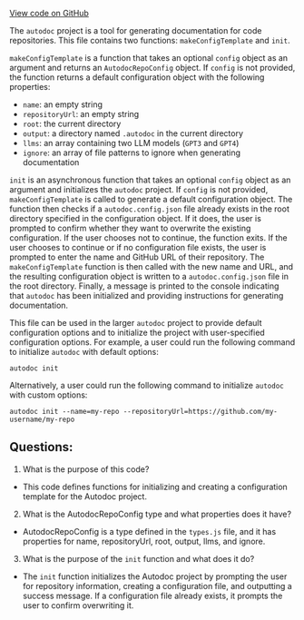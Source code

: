 [View code on GitHub](https://github.com/context-labs/autodoc/blob/master/src/cli/commands/init/index.ts)

The `autodoc` project is a tool for generating documentation for code repositories. This file contains two functions: `makeConfigTemplate` and `init`.

`makeConfigTemplate` is a function that takes an optional `config` object as an argument and returns an `AutodocRepoConfig` object. If `config` is not provided, the function returns a default configuration object with the following properties:
- `name`: an empty string
- `repositoryUrl`: an empty string
- `root`: the current directory
- `output`: a directory named `.autodoc` in the current directory
- `llms`: an array containing two LLM models (`GPT3` and `GPT4`)
- `ignore`: an array of file patterns to ignore when generating documentation

`init` is an asynchronous function that takes an optional `config` object as an argument and initializes the `autodoc` project. If `config` is not provided, `makeConfigTemplate` is called to generate a default configuration object. The function then checks if a `autodoc.config.json` file already exists in the root directory specified in the configuration object. If it does, the user is prompted to confirm whether they want to overwrite the existing configuration. If the user chooses not to continue, the function exits. If the user chooses to continue or if no configuration file exists, the user is prompted to enter the name and GitHub URL of their repository. The `makeConfigTemplate` function is then called with the new name and URL, and the resulting configuration object is written to a `autodoc.config.json` file in the root directory. Finally, a message is printed to the console indicating that `autodoc` has been initialized and providing instructions for generating documentation.

This file can be used in the larger `autodoc` project to provide default configuration options and to initialize the project with user-specified configuration options. For example, a user could run the following command to initialize `autodoc` with default options:
```
autodoc init
```
Alternatively, a user could run the following command to initialize `autodoc` with custom options:
```
autodoc init --name=my-repo --repositoryUrl=https://github.com/my-username/my-repo
```
## Questions: 
 1. What is the purpose of this code?
- This code defines functions for initializing and creating a configuration template for the Autodoc project.

2. What is the AutodocRepoConfig type and what properties does it have?
- AutodocRepoConfig is a type defined in the `types.js` file, and it has properties for name, repositoryUrl, root, output, llms, and ignore.

3. What is the purpose of the `init` function and what does it do?
- The `init` function initializes the Autodoc project by prompting the user for repository information, creating a configuration file, and outputting a success message. If a configuration file already exists, it prompts the user to confirm overwriting it.